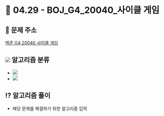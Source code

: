 # 🌹 04.29 - BOJ_G4_20040_사이클 게임

## 📝 문제 주소


[백준 G4 20040 사이클 게임](https://www.acmicpc.net/problem/20040)


## <img src="https://img.shields.io/badge/Java-007396?style=flat-square&logo=Java&logoColor=white"/></a> 알고리즘 분류

- <img src="https://img.shields.io/badge/자료구조-339933?style=flat-square&logo=simpleicons에서_아이콘이름&logoColor=white"/></a>
- <img src="https://img.shields.io/badge/분리 집합-0085de?style=flat-square&logo=simpleicons에서_아이콘이름&logoColor=white"/></a>

## ⁉️ 알고리즘 풀이


- 해당 문제를 해결하기 위한 알고리즘 입럭